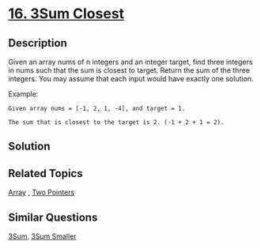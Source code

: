 # [16. 3Sum Closest](https://leetcode.com/problems/3sum-closest)

## Description

Given an array nums of n integers and an integer target, find three integers in nums such that the sum is closest to target. Return the sum of the three integers. You may assume that each input would have exactly one solution.

Example:

```
Given array nums = [-1, 2, 1, -4], and target = 1.

The sum that is closest to the target is 2. (-1 + 2 + 1 = 2).
```

## Solution



## Related Topics

[Array](https://leetcode.com/tag/array/) , [Two Pointers](https://leetcode.com/tag/two-pointers/) 

## Similar Questions

[3Sum](https://leetcode.com/problems/3sum/), [3Sum Smaller](https://leetcode.com/problems/3sum-smaller/)
